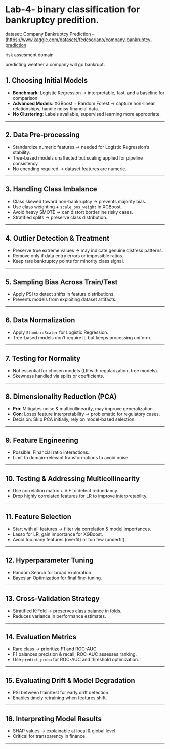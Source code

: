 # Lab-4- binary classification for bankruptcy predition.
dataset:  Company Bankruptcy Prediction – (https://www.kaggle.com/datasets/fedesoriano/company-bankruptcy-prediction

risk assesment domain

predicting weather a company will go bankrupt.
## 1. Choosing Initial Models
- **Benchmark**: Logistic Regression → interpretable, fast, and a baseline for comparison.
- **Advanced Models**: XGBoost + Random Forest → capture non-linear relationships, handle noisy financial data.
- **No Clustering**: Labels available, supervised learning more appropriate.

---

## 2. Data Pre-processing
- Standardize numeric features → needed for Logistic Regression’s stability.
- Tree-based models unaffected but scaling applied for pipeline consistency.
- No encoding required → dataset features are numeric.

---

## 3. Handling Class Imbalance
- Class skewed toward non-bankruptcy → prevents majority bias.
- Use class weighting + `scale_pos_weight` in XGBoost.
- Avoid heavy SMOTE → can distort borderline risky cases.
- Stratified splits → preserve class distribution.

---

## 4. Outlier Detection & Treatment
- Preserve true extreme values → may indicate genuine distress patterns.
- Remove only if data entry errors or impossible ratios.
- Keep rare bankruptcy points for minority class signal.

---

## 5. Sampling Bias Across Train/Test
- Apply PSI to detect shifts in feature distributions.
- Prevents models from exploiting dataset artifacts.

---

## 6. Data Normalization
- Apply `StandardScaler` for Logistic Regression.
- Tree-based models don’t require it, but keeps processing uniform.

---

## 7. Testing for Normality
- Not essential for chosen models (LR with regularization, tree models).
- Skewness handled via splits or coefficients.

---

## 8. Dimensionality Reduction (PCA)
- **Pro**: Mitigates noise & multicollinearity, may improve generalization.
- **Con**: Loses feature interpretability → problematic for regulatory cases.
- Decision: Skip PCA initially, rely on model-based selection.

---

## 9. Feature Engineering
- Possible: Financial ratio interactions.
- Limit to domain-relevant transformations to avoid noise.

---

## 10. Testing & Addressing Multicollinearity
- Use correlation matrix + VIF to detect redundancy.
- Drop highly correlated features for LR to improve interpretability.

---

## 11. Feature Selection
- Start with all features → filter via correlation & model importances.
- Lasso for LR, gain importance for XGBoost.
- Avoid too many features (overfit) or too few (underfit).

---

## 12. Hyperparameter Tuning
- Random Search for broad exploration.
- Bayesian Optimization for final fine-tuning.

---

## 13. Cross-Validation Strategy
- Stratified K-Fold → preserves class balance in folds.
- Reduces variance in performance estimates.

---

## 14. Evaluation Metrics
- Rare class → prioritize F1 and ROC-AUC.
- F1 balances precision & recall; ROC-AUC assesses ranking.
- Use `predict_proba` for ROC-AUC and threshold optimization.

---

## 15. Evaluating Drift & Model Degradation
- PSI between train/test for early drift detection.
- Enables timely retraining when features shift.

---

## 16. Interpreting Model Results
- SHAP values → explainable at local & global level.
- Critical for transparency in finance.

---











